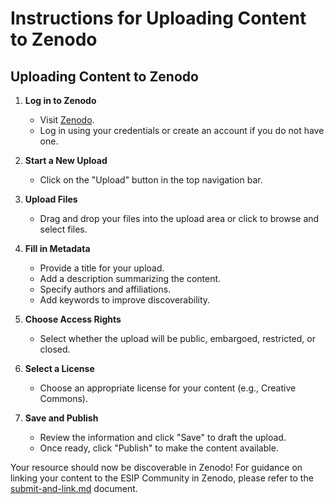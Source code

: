 # Instructions for Uploading Content to Zenodo

## Uploading Content to Zenodo

1. **Log in to Zenodo**
   - Visit [Zenodo](https://zenodo.org/).
   - Log in using your credentials or create an account if you do not have one.

2. **Start a New Upload**
   - Click on the "Upload" button in the top navigation bar.

3. **Upload Files**
   - Drag and drop your files into the upload area or click to browse and select files.

4. **Fill in Metadata**
   - Provide a title for your upload.
   - Add a description summarizing the content.
   - Specify authors and affiliations.
   - Add keywords to improve discoverability.

5. **Choose Access Rights**
   - Select whether the upload will be public, embargoed, restricted, or closed.

6. **Select a License**
   - Choose an appropriate license for your content (e.g., Creative Commons).

7. **Save and Publish**
   - Review the information and click "Save" to draft the upload.
   - Once ready, click "Publish" to make the content available.

Your resource should now be discoverable in Zenodo! For guidance on linking your content to the ESIP Community in Zenodo, please refer to the [submit-and-link.md](submit-and-link.md) document.